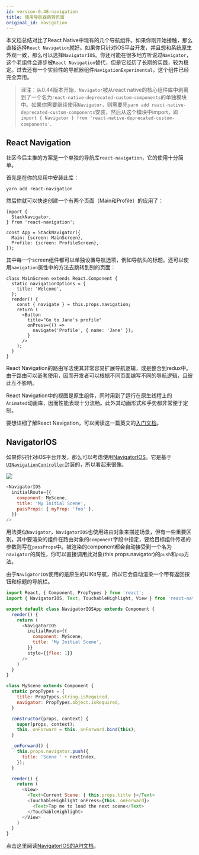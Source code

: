 ```yaml
---
id: version-0.48-navigation
title: 使用导航器跳转页面
original_id: navigation
---
```


本文档总结对比了React Native中现有的几个导航组件。如果你刚开始接触，那么直接选择`React Navigation`就好。如果你只针对iOS平台开发，并且想和系统原生外观一致，那么可以选择`NavigatorIOS`。你还可能在很多地方听说过`Navigator`，这个老组件会逐步被`React Navigation`替代，但是它经历了长期的实践，较为稳定。过去还有一个实验性的导航器组件`NavigationExperimental`，这个组件已经完全弃用。

> 译注：从0.44版本开始，`Navigator`被从react native的核心组件库中剥离到了一个名为`react-native-deprecated-custom-components`的单独模块中。如果你需要继续使用`Navigator`，则需要先`yarn add react-native-deprecated-custom-components`安装，然后从这个模块中import，即`import { Navigator } from 'react-native-deprecated-custom-components'`.

## React Navigation

社区今后主推的方案是一个单独的导航库`react-navigation`，它的使用十分简单。

首先是在你的应用中安装此库：

```
yarn add react-navigation
```

然后你就可以快速创建一个有两个页面（Main和Profile）的应用了：

```
import {
  StackNavigator,
} from 'react-navigation';

const App = StackNavigator({
  Main: {screen: MainScreen},
  Profile: {screen: ProfileScreen},
});
```

其中每一个screen组件都可以单独设置导航选项，例如导航头的标题。还可以使用`navigation`属性中的方法去跳转到别的页面：

```
class MainScreen extends React.Component {
  static navigationOptions = {
    title: 'Welcome',
  };
  render() {
    const { navigate } = this.props.navigation;
    return (
      <Button
        title="Go to Jane's profile"
        onPress={() =>
          navigate('Profile', { name: 'Jane' });
        }
      />
    );
  }
}
```

React Navigation的路由写法使其非常容易扩展导航逻辑，或是整合到redux中。由于路由可以嵌套使用，因而开发者可以根据不同页面编写不同的导航逻辑，且彼此互不影响。

React Navigation中的视图是原生组件，同时用到了运行在原生线程上的`Animated`动画库，因而性能表现十分流畅。此外其动画形式和手势都非常便于定制。

要想详细了解React Navigation，可以阅读这一篇英文的[入门文档](https://reactnavigation.org/docs/intro/)。


## NavigatorIOS

如果你只针对iOS平台开发，那么可以考虑使用[NavigatorIOS](navigatorios.html)。它是基于 [`UINavigationController`](https://developer.apple.com/library/ios/documentation/UIKit/Reference/UINavigationController_Class/)封装的，所以看起来很像。

![](img/NavigationStack-NavigatorIOS.gif)

```javascript
<NavigatorIOS
  initialRoute={{
    component: MyScene,
    title: 'My Initial Scene',
    passProps: { myProp: 'foo' },
  }}
/>
```

用法类似`Navigator`，`NavigatorIOS`也使用路由对象来描述场景，但有一些重要区别。其中要渲染的组件在路由对象的`component`字段中指定，要给目标组件传递的参数则写在`passProps`中。被渲染的component都会自动接受到一个名为`navigator`的属性，你可以直接调用此对象(this.props.navigator)的`push`和`pop`方法。

由于`NavigatorIOS`使用的是原生的UIKit导航，所以它会自动渲染一个带有返回按钮和标题的导航栏。

```javascript
import React, { Component, PropTypes } from 'react';
import { NavigatorIOS, Text, TouchableHighlight, View } from 'react-native';

export default class NavigatorIOSApp extends Component {
  render() {
    return (
      <NavigatorIOS
        initialRoute={{
          component: MyScene,
          title: 'My Initial Scene',
        }}
        style={{flex: 1}}
      />
    )
  }
}

class MyScene extends Component {
  static propTypes = {
    title: PropTypes.string.isRequired,
    navigator: PropTypes.object.isRequired,
  }

  constructor(props, context) {
    super(props, context);
    this._onForward = this._onForward.bind(this);
  }

  _onForward() {
    this.props.navigator.push({
      title: 'Scene ' + nextIndex,
    });
  }

  render() {
    return (
      <View>
        <Text>Current Scene: { this.props.title }</Text>
        <TouchableHighlight onPress={this._onForward}>
          <Text>Tap me to load the next scene</Text>
        </TouchableHighlight>
      </View>
    )
  }
}
```

点击这里阅读[NavigatorIOS的API文档](navigatorios.html)。